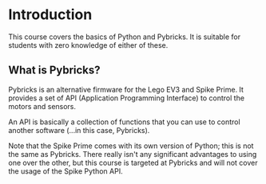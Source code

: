 # Introduction

This course covers the basics of Python and Pybricks.
It is suitable for students with zero knowledge of either of these.

## What is Pybricks?

Pybricks is an alternative firmware for the Lego EV3 and Spike Prime.
It provides a set of API (Application Programming Interface) to control the motors and sensors.

<div class="info">
An API is basically a collection of functions that you can use to control another software (...in this case, Pybricks).
</div>

Note that the Spike Prime comes with its own version of Python; this is not the same as Pybricks.
There really isn't any significant advantages to using one over the other, but this course is targeted at Pybricks and will not cover the usage of the Spike Python API.
